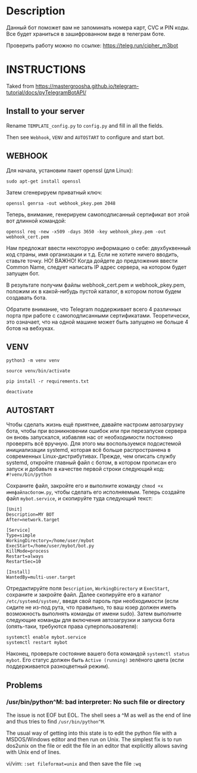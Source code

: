 # Description

Данный бот поможет вам не запоминать номера карт, CVC и PIN коды. Все будет храниться в зашифрованном виде в телеграм боте.

Проверить работу можно по ссылке:
https://teleg.run/cipher_m3bot

# INSTRUCTIONS
Taked from https://mastergroosha.github.io/telegram-tutorial/docs/pyTelegramBotAPI/

## Install to your server

Rename `TEMPLATE_config.py` to `config.py` and fill in all the fields.

Then see `Webhook`, `VENV` and `AUTOSTART` to configure and start bot.

## WEBHOOK

Для начала, установим пакет openssl (для Linux):

`sudo apt-get install openssl`

Затем сгенерируем приватный ключ:

`openssl genrsa -out webhook_pkey.pem 2048`

Теперь, внимание, генерируем самоподписанный сертификат вот этой вот длинной командой:

`openssl req -new -x509 -days 3650 -key webhook_pkey.pem -out webhook_cert.pem`

Нам предложат ввести некоторую информацию о себе: двухбуквенный код страны, имя организации и т.д. Если не хотите ничего вводить, ставьте точку. НО! ВАЖНО! Когда дойдете до предложения ввести Common Name, следует написать IP адрес сервера, на котором будет запущен бот.

В результате получим файлы webhook_cert.pem и webhook_pkey.pem, положим их в какой-нибудь пустой каталог, в котором потом будем создавать бота.

Обратите внимание, что Telegram поддерживает всего 4 различных порта при работе с самоподписанными сертификатами. Теоретически, это означает, что на одной машине может быть запущено не больше 4 ботов на вебхуках.

## VENV

`python3 -m venv venv`

`source venv/bin/activate`

`pip install -r requirements.txt`

`deactivate`

## AUTOSTART

Чтобы сделать жизнь ещё приятнее, давайте настроим автозагрузку бота, чтобы при возникновении ошибок или при перезапуске сервера он вновь запускался, избавляя нас от необходимости постоянно проверять всё вручную. Для этого мы воспользуемся подсистемой инициализации systemd, которая всё больше распространена в современных Linux-дистрибутивах. Прежде, чем описать службу systemd, откройте главный файл с ботом, в котором прописан его запуск и добавьте в качестве первой строки следующий код: `#!venv/bin/python`

Сохраните файл, закройте его и выполните команду `chmod +x имяфайласботом.py`, чтобы сделать его исполняемым. Теперь создайте файл `mybot.service`, и скопируйте туда следующий текст:

```
[Unit]
Description=MY BOT
After=network.target

[Service]
Type=simple
WorkingDirectory=/home/user/mybot
ExecStart=/home/user/mybot/bot.py
KillMode=process
Restart=always
RestartSec=10

[Install]
WantedBy=multi-user.target
```

Отредактируйте поля `Description`, `WorkingDirectory` и `ExecStart`, сохраните и закройте файл. Далее скопируйте его в каталог `/etc/systemd/system/`, введя свой пароль при необходимости (если сидите не из-под рута, что правильно, то ваш юзер должен иметь возможность выполнять команды от имени sudo). Затем выполните следующие команды для включения автозагрузки и запуска бота (опять-таки, требуются права суперпользователя):

```
systemctl enable mybot.service
systemctl restart mybot
```

Наконец, проверьте состояние вашего бота командой `systemctl status mybot`. Его статус должен быть `Active (running)` зелёного цвета (если поддерживается разноцветный режим).

## Problems

### /usr/bin/python^M: bad interpreter: No such file or directory
The issue is not EOF but EOL. The shell sees a ^M as well as the end of line and thus tries to find `/usr/bin/python^M`.

The usual way of getting into this state is to edit the python file with a MSDOS/Windows editor and then run on Unix. The simplest fix is to run dos2unix on the file or edit the file in an editor that explicitly allows saving with Unix end of lines.

vi/vim: `:set fileformat=unix` and then save the file `:wq`
